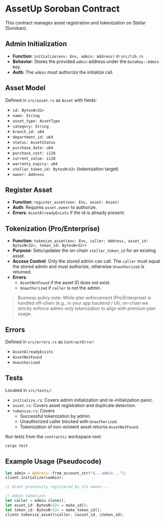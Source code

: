 # AssetUp Soroban Contract

This contract manages asset registration and tokenization on Stellar (Soroban).

## Admin Initialization
- **Function**: `initialize(env: Env, admin: Address)` in `src/lib.rs`
- **Behavior**: Stores the provided `admin` address under the `DataKey::Admin` key.
- **Auth**: The `admin` must authorize the initialize call.

## Asset Model
Defined in `src/asset.rs` as `Asset` with fields:
- `id: BytesN<32>`
- `name: String`
- `asset_type: AssetType`
- `category: String`
- `branch_id: u64`
- `department_id: u64`
- `status: AssetStatus`
- `purchase_date: u64`
- `purchase_cost: i128`
- `current_value: i128`
- `warranty_expiry: u64`
- `stellar_token_id: BytesN<32>` (tokenization target)
- `owner: Address`

## Register Asset
- **Function**: `register_asset(env: Env, asset: Asset)`
- **Auth**: Requires `asset.owner` to authorize.
- **Errors**: `AssetAlreadyExists` if the id is already present.

## Tokenization (Pro/Enterprise)
- **Function**: `tokenize_asset(env: Env, caller: Address, asset_id: BytesN<32>, token_id: BytesN<32>)`
- **Purpose**: Sets/updates the on-chain `stellar_token_id` for an existing asset.
- **Access Control**: Only the stored admin can call. The `caller` must equal the stored admin and must authorize, otherwise `Unauthorized` is returned.
- **Errors**:
  - `AssetNotFound` if the asset ID does not exist.
  - `Unauthorized` if `caller` is not the admin.

> Business policy note: While plan enforcement (Pro/Enterprise) is handled off-chain (e.g., in your app backend / UI), on-chain we strictly enforce admin-only tokenization to align with premium plan usage.

## Errors
Defined in `src/errors.rs` as `ContractError`:
- `AssetAlreadyExists`
- `AssetNotFound`
- `Unauthorized`

## Tests
Located in `src/tests/`:
- `initialize.rs`: Covers admin initialization and re-initialization panic.
- `asset.rs`: Covers asset registration and duplicate detection.
- `tokenize.rs`: Covers
  - Successful tokenization by admin.
  - Unauthorized caller blocked with `Unauthorized`.
  - Tokenization of non-existent asset returns `AssetNotFound`.

Run tests from the `contracts/` workspace root:
```bash
cargo test
```

## Example Usage (Pseudocode)
```rust
let admin = Address::from_account_str("G...admin...");
client.initialize(&admin);

// Asset previously registered by its owner...

// Admin tokenizes
let caller = admin.clone();
let asset_id: BytesN<32> = make_id();
let token_id: BytesN<32> = make_token_id();
client.tokenize_asset(&caller, &asset_id, &token_id);
```
